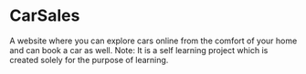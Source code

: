# CarSales
A website where you can explore cars online from the comfort of your home and can book a car as well.
Note: It is a self learning project which is created solely for the purpose of learning.
